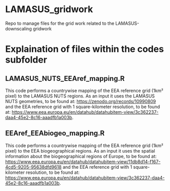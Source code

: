# LAMASUS_gridwork
Repo to manage files for the grid work related to the LAMASUS-downscaling gridwork


# Explaination of files within the codes subfolder

## LAMASUS_NUTS_EEAref_mapping.R
This code performs a countrywise mapping of the EEA reference grid (1km² pixel) to the LAMASUS NUTS regions.
As an input it uses the LAMASUS NUTS geometries, to be found at: https://zenodo.org/records/10990809 and the EEA reference grid with 1 square-kilometer resolution, to be found at: https://www.eea.europa.eu/en/datahub/datahubitem-view/3c362237-daa4-45e2-8c16-aaadfb1a003b.

## EEAref_EEAbiogeo_mapping.R
This code performs a countrywise mapping of the EEA reference grid (1km² pixel) to the EEA biogeographical regions.
As an input it uses the spatial information about the biogeographical regions of Europe, to be found at: https://www.eea.europa.eu/en/datahub/datahubitem-view/11db8d14-f167-4cd5-9205-95638dfd9618 and the EEA reference grid with 1 square-kilometer resolution, to be found at: https://www.eea.europa.eu/en/datahub/datahubitem-view/3c362237-daa4-45e2-8c16-aaadfb1a003b.